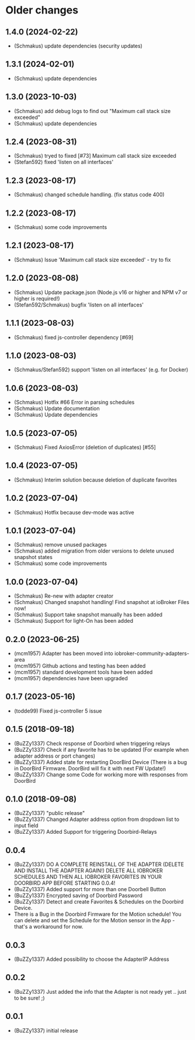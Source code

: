 # Older changes

## 1.4.0 (2024-02-22)

- (Schmakus) update dependencies (security updates)

## 1.3.1 (2024-02-01)

- (Schmakus) update dependencies

## 1.3.0 (2023-10-03)

- (Schmakus) add debug logs to find out "Maximum call stack size exceeded"
- (Schmakus) update dependencies

## 1.2.4 (2023-08-31)

- (Schmakus) tryed to fixed [#73] Maximum call stack size exceeded
- (Stefan592) fixed 'listen on all interfaces'

## 1.2.3 (2023-08-17)

- (Schmakus) changed schedule handling. (fix status code 400)

## 1.2.2 (2023-08-17)

- (Schmakus) some code improvements

## 1.2.1 (2023-08-17)

- (Schmakus) Issue 'Maximum call stack size exceeded' - try to fix

## 1.2.0 (2023-08-08)

- (Schmakus) Update package.json (Node.js v16 or higher and NPM v7 or higher is required!)
- (Stefan592/Schmakus) bugfix 'listen on all interfaces'

## 1.1.1 (2023-08-03)

- (Schmakus) fixed js-controller dependency [#69]

## 1.1.0 (2023-08-03)

- (Schmakus/Stefan592) support 'listen on all interfaces' (e.g. for Docker)

## 1.0.6 (2023-08-03)

- (Schmakus) Hotfix #66 Error in parsing schedules
- (Schmakus) Update documentation
- (Schmakus) Update dependencies

## 1.0.5 (2023-07-05)

- (Schmakus) Fixed AxiosError (deletion of duplicates) [#55]

## 1.0.4 (2023-07-05)

- (Schmakus) Interim solution because deletion of duplicate favorites

## 1.0.2 (2023-07-04)

- (Schmakus) Hotfix because dev-mode was active

## 1.0.1 (2023-07-04)

- (Schmakus) remove unused packages
- (Schmakus) added migration from older versions to delete unused snapshot states
- (Schmakus) some code improvements

## 1.0.0 (2023-07-04)

- (Schmakus) Re-new with adapter creator
- (Schmakus) Changed snapshot handling! Find snapshot at ioBroker Files now!
- (Schmakus) Support take snapshot manually has been added
- (Schmakus) Support for light-On has been added

## 0.2.0 (2023-06-25)

- (mcm1957) Adapter has been moved into iobroker-community-adapters-area
- (mcm1957) Github actions and testing has been added
- (mcm1957) standard development tools have been added
- (mcm1957) dependencies have been upgraded

## 0.1.7 (2023-05-16)

- (todde99) Fixed js-controller 5 issue

## 0.1.5 (2018-09-18)

- (BuZZy1337) Check response of Doorbird when triggering relays
- (BuZZy1337) Check if any favorite has to be updated (For example when adapter address or port changes)
- (BuZZy1337) Added state for restarting DoorBird Device (There is a bug in DoorBird Firmware. DoorBird will fix it with next FW Update!)
- (BuZZy1337) Change some Code for working more with responses from DoorBird

## 0.1.0 (2018-09-08)

- (BuZZy1337) "public release"
- (BuZZy1337) Changed Adapter address option from dropdown list to input field
- (BuZZy1337) Added Support for triggering Doorbird-Relays

## 0.0.4

- (BuZZy1337) DO A COMPLETE REINSTALL OF THE ADAPTER (DELETE AND INSTALL THE ADAPTER AGAIN!)
  DELETE ALL IOBROKER SCHEDULES AND THEN ALL IOBROKER FAVORITES IN YOUR DOORBIRD APP BEFORE STARTING 0.0.4!
- (BuZZy1337) Added support for more than one Doorbell Button
- (BuZZy1337) Encrypted saving of Doorbird Password
- (BuZZy1337) Detect and create Favorites & Schedules on the Doorbird Device.
- There is a Bug in the Doorbird Firmware for the Motion schedule! You can delete and set the Schedule for the Motion sensor in the App - that's a workaround for now.

## 0.0.3

- (BuZZy1337) Added possibility to choose the AdapterIP Address

## 0.0.2

- (BuZZy1337) Just added the info that the Adapter is not ready yet .. just to be sure! ;)

## 0.0.1

- (BuZZy1337) initial release
